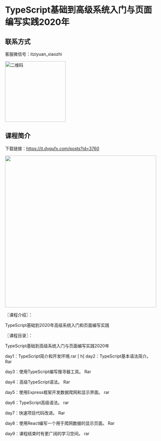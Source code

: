 # TypeScript基础到高级系统入门与页面编写实践2020年

## 联系方式

客服微信号：itziyuan_xiaozhi

<img src="https://ziyuanyun.oss-cn-guangzhou.aliyuncs.com/common/20240614073449/666b82192834a.jpg" width="200" height="200" alt="二维码">

## 课程简介

下载链接：https://it.dyqufx.com/posts?id=3760

<img src="https://ziyuanyun.oss-cn-guangzhou.aliyuncs.com/yun/20240515185325/664494250a01f.jpg" width="500" alt="">

  〖课程介绍〗：

 TypeScript基础到2020年高级系统入门和页面编写实践

 〖课程目录〗：

 TypeScript基础到高级系统入门与页面编写实践2020年



 day1：TypeScript简介和开发环境.rar [ h] day2：TypeScript基本语法简介。 Rar

 day3：使用TypeScript编写搜寻器工具。 Rar

 day4：高级TypeScript语法。 Rar

 day5：使用Express框架开发数据爬网和显示界面。 rar

 day6：TypeScript高级语法。 rar

 day7：快速项目代码改进。 Rar

 day8：使用React编写一个用于爬网数据的显示页面。 Rar

 day9：课程结束时有更广阔的学习空间。 rar

  